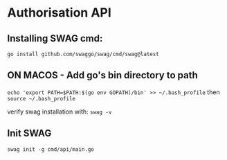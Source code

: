 # Authorisation API

## Installing SWAG cmd:
``go install github.com/swaggo/swag/cmd/swag@latest``

## ON MACOS - Add go's bin directory to path
``echo 'export PATH=$PATH:$(go env GOPATH)/bin' >> ~/.bash_profile``
then
``source ~/.bash_profile``

verify swag installation with:
``swag -v``

## Init SWAG
``swag init -g cmd/api/main.go``